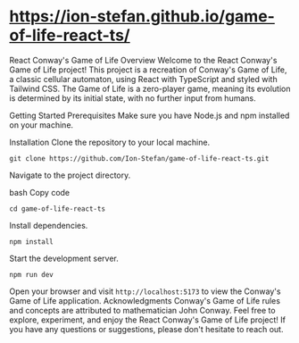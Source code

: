# https://ion-stefan.github.io/game-of-life-react-ts/

React Conway's Game of Life
Overview
Welcome to the React Conway's Game of Life project! This project is a recreation of Conway's Game of Life, a classic cellular automaton, using React with TypeScript and styled with Tailwind CSS. The Game of Life is a zero-player game, meaning its evolution is determined by its initial state, with no further input from humans.

Getting Started
Prerequisites
Make sure you have Node.js and npm installed on your machine.

Installation
Clone the repository to your local machine.

```
git clone https://github.com/Ion-Stefan/game-of-life-react-ts.git
```
Navigate to the project directory.

bash
Copy code
```
cd game-of-life-react-ts
```

Install dependencies.

```
npm install
```

Start the development server.

```
npm run dev
```
Open your browser and visit `http://localhost:5173` to view the Conway's Game of Life application.
Acknowledgments
Conway's Game of Life rules and concepts are attributed to mathematician John Conway.
Feel free to explore, experiment, and enjoy the React Conway's Game of Life project! If you have any questions or suggestions, please don't hesitate to reach out. 
